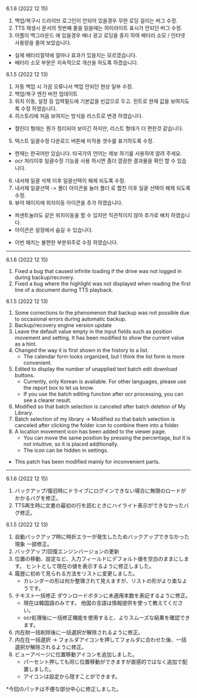 6.1.6 (2022 12 15)
1. 백업/복구시 드라이브 로그인이 안되어 있을경우 무한 로딩 걸리는 버그 수정. 
2. TTS 재생시 문서의 첫번째 줄을 읽을때는 하이라이트 표시가 안되던 버그 수정.
3. 어플이 백그라운드 에 있을경우 배너 광고 로딩을 중지 하여 배터리 소모 / 인터넷 사용량을 줄여 보았습니다. 
  - 실제 배터리절약에 얼마나 효과가 있을지는 모르겠습니다.
  - 배터리 소모 부분은 지속적으로 개선을 하도록 하겠습니다. 

6.1.5 (2022 12 13)
1. 자동 백업 시 가끔 오류나서 백업 안되던 현상 일부 수정.
2. 백업/복구 엔진 버전 업데이트 
3. 위치 이동, 설정 등 입력필드에 기본값을 빈값으로 두고. 힌트로 현재 값을 보여지도록 수정 하였습니다. 
4. 히스토리에 처음 보여지는 방식을 리스트로 변경 하였습니다. 
  - 캘린더 형태는 뭔가 정리되어 보이긴 하지만, 리스트 형태가 더 편한것 같습니다. 
5. 텍스트 일괄수정 다운로드 버튼에 미적용 갯수를 표기하도록 수정.
  - 현재는 한국어만 있습니다. 타국가의 언어는 제보 하기를 사용하여 알려 주세요. 
  - ocr 처리이후 일괄수정 기능을 사용 하시면 좀더 깜끔한 결과물을 확인 할 수 있습니다. 
6. 내서재 일괄 삭제 이후 일괄선택이 해제 되도록 수정. 
7. 내서재 일괄선택 -> 폴더 아이콘을 눌러 폴더 로 합친 이후 일괄 선택이 해제 되도록 수정. 
8. 뷰어 페이지에 위치이동 아이콘을 추가 하였습니다.
  - 퍼센트눌러도 같은 위치이동을 할 수 있지만 직관적이지 않아 추가로 배치 하였습니다.  
  - 아이콘은 설정에서 숨길 수 있습니다. 
 
* 이번 패치는 불편한 부분위주로 수정 하였습니다. 

---
6.1.6 (2022 12 15)
1. Fixed a bug that caused infinite loading if the drive was not logged in during backup/recovery.
2. Fixed a bug where the highlight was not displayed when reading the first line of a document during TTS playback.

6.1.5 (2022 12 13)
1. Some corrections to the phenomenon that backup was not possible due to occasional errors during automatic backup.
2. Backup/recovery engine version update
3. Leave the default value empty in the input fields such as position movement and setting. It has been modified to show the current value as a hint.
4. Changed the way it is first shown in the history to a list.
   - The calendar form looks organized, but I think the list form is more convenient.
5. Edited to display the number of unapplied text batch edit download buttons.
   - Currently, only Korean is available. For other languages, please use the report box to let us know.
   - If you use the batch editing function after ocr processing, you can see a clearer result.
6. Modified so that batch selection is canceled after batch deletion of My Library.
7. Batch selection of my library -> Modified so that batch selection is canceled after clicking the folder icon to combine them into a folder.
8. A location movement icon has been added to the viewer page.
   - You can move the same position by pressing the percentage, but it is not intuitive, so it is placed additionally.
   - The icon can be hidden in settings.
 
* This patch has been modified mainly for inconvenient parts.



---
6.1.6 (2022 12 15)
1. バックアップ/復旧時にドライブにログインできない場合に無限のロードがかかるバグを修正。
2. TTS再生時に文書の最初の行を読むときにハイライト表示ができなかったバグ修正。


6.1.5 (2022 12 13)
1. 自動バックアップ時に時折エラーが発生したためバックアップできなかった現象 一部修正。
2. バックアップ/回復エンジンバージョンの更新
3. 位置の移動、設定など、入力フィールドにデフォルト値を空白のままにします。 ヒントとして現在の値を表示するように修正しました。
4. 履歴に初めて見られる方法をリストに変更しました。
   - カレンダーの形は何か整理されて見えますが、リストの形がより楽なようです。
5. テキスト一括修正 ダウンロードボタンに未適用本数を表記するように修正。
   - 現在は韓国語のみです。 他国の言語は情報提供を使って教えてください。
   - ocr処理後に一括修正機能を使用すると、よりスムーズな結果を確認できます。
6. 内在財一括削除後に一括選択が解除されるように修正。
7. 内在在一括選択 -> フォルダアイコンを押してフォルダに合わせた後、一括選択が解除されるように修正。
8. ビューアページに位置移動アイコンを追加しました。
   - パーセント押しても同じ位置移動ができますが直感的ではなく追加で配置しました。
   - アイコンは設定から隠すことができます。
 
*今回のパッチは不便な部分中心に修正しました。